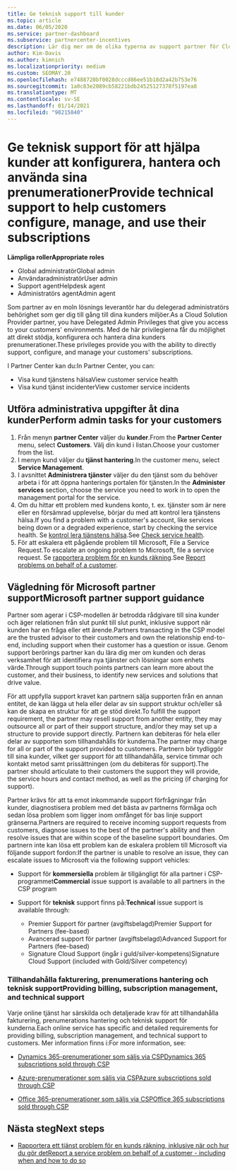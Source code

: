 ```yaml
---
title: Ge teknisk support till kunder
ms.topic: article
ms.date: 06/05/2020
ms.service: partner-dashboard
ms.subservice: partnercenter-incentives
description: Lär dig mer om de olika typerna av support partner för Cloud Solution Provider-leverantörer som kan erbjuda sina kunder.
author: Kim-Davis
ms.author: kimnich
ms.localizationpriority: medium
ms.custom: SEOMAY.20
ms.openlocfilehash: e7488720bf0028dcccd86ee51b18d2a42b753e76
ms.sourcegitcommit: 1a0c83e2089cb58221bdb24525127378f5197ea8
ms.translationtype: MT
ms.contentlocale: sv-SE
ms.lasthandoff: 01/14/2021
ms.locfileid: "98215840"
---
```

# <a name="provide-technical-support-to-help-customers-configure-manage-and-use-their-subscriptions"></a><span data-ttu-id="9129d-103">Ge teknisk support för att hjälpa kunder att konfigurera, hantera och använda sina prenumerationer</span><span class="sxs-lookup"><span data-stu-id="9129d-103">Provide technical support to help customers configure, manage, and use their subscriptions</span></span>


<span data-ttu-id="9129d-104">**Lämpliga roller**</span><span class="sxs-lookup"><span data-stu-id="9129d-104">**Appropriate roles**</span></span>

- <span data-ttu-id="9129d-105">Global administratör</span><span class="sxs-lookup"><span data-stu-id="9129d-105">Global admin</span></span>
- <span data-ttu-id="9129d-106">Användaradministratör</span><span class="sxs-lookup"><span data-stu-id="9129d-106">User admin</span></span>
- <span data-ttu-id="9129d-107">Support agent</span><span class="sxs-lookup"><span data-stu-id="9129d-107">Helpdesk agent</span></span>
- <span data-ttu-id="9129d-108">Administratörs agent</span><span class="sxs-lookup"><span data-stu-id="9129d-108">Admin agent</span></span>

<span data-ttu-id="9129d-109">Som partner av en moln lösnings leverantör har du delegerad administratörs behörighet som ger dig till gång till dina kunders miljöer.</span><span class="sxs-lookup"><span data-stu-id="9129d-109">As a Cloud Solution Provider partner, you have Delegated Admin Privileges that give you access to your customers' environments.</span></span> <span data-ttu-id="9129d-110">Med de här privilegierna får du möjlighet att direkt stödja, konfigurera och hantera dina kunders prenumerationer.</span><span class="sxs-lookup"><span data-stu-id="9129d-110">These privileges provide you with the ability to directly support, configure, and manage your customers' subscriptions.</span></span>

<span data-ttu-id="9129d-111">I Partner Center kan du:</span><span class="sxs-lookup"><span data-stu-id="9129d-111">In Partner Center, you can:</span></span>

- <span data-ttu-id="9129d-112">Visa kund tjänstens hälsa</span><span class="sxs-lookup"><span data-stu-id="9129d-112">View customer service health</span></span>
- <span data-ttu-id="9129d-113">Visa kund tjänst incidenter</span><span class="sxs-lookup"><span data-stu-id="9129d-113">View customer service incidents</span></span>

## <a name="perform-admin-tasks-for-your-customers"></a><span data-ttu-id="9129d-114">Utföra administrativa uppgifter åt dina kunder</span><span class="sxs-lookup"><span data-stu-id="9129d-114">Perform admin tasks for your customers</span></span>

1. <span data-ttu-id="9129d-115">Från menyn **partner Center** väljer du **kunder**.</span><span class="sxs-lookup"><span data-stu-id="9129d-115">From the **Partner Center** menu, select **Customers**.</span></span> <span data-ttu-id="9129d-116">Välj din kund i listan.</span><span class="sxs-lookup"><span data-stu-id="9129d-116">Choose your customer from the list.</span></span>
2. <span data-ttu-id="9129d-117">I menyn kund väljer du **tjänst hantering**.</span><span class="sxs-lookup"><span data-stu-id="9129d-117">In the customer menu, select **Service Management**.</span></span>
3. <span data-ttu-id="9129d-118">I avsnittet **Administrera tjänster** väljer du den tjänst som du behöver arbeta i för att öppna hanterings portalen för tjänsten.</span><span class="sxs-lookup"><span data-stu-id="9129d-118">In the **Administer services** section, choose the service you need to work in to open the management portal for the service.</span></span>
4. <span data-ttu-id="9129d-119">Om du hittar ett problem med kundens konto, t. ex. tjänster som är nere eller en försämrad upplevelse, börjar du med att kontrol lera tjänstens hälsa.</span><span class="sxs-lookup"><span data-stu-id="9129d-119">If you find a problem with a customer's account, like services being down or a degraded experience, start by checking the service health.</span></span> <span data-ttu-id="9129d-120">Se [kontrol lera tjänstens hälsa](check-service-health.md).</span><span class="sxs-lookup"><span data-stu-id="9129d-120">See [Check service health](check-service-health.md).</span></span>
5. <span data-ttu-id="9129d-121">För att eskalera ett pågående problem till Microsoft, File a Service Request.</span><span class="sxs-lookup"><span data-stu-id="9129d-121">To escalate an ongoing problem to Microsoft, file a service request.</span></span> <span data-ttu-id="9129d-122">Se [rapportera problem för en kunds räkning](report-problems-on-behalf-of-a-customer.md).</span><span class="sxs-lookup"><span data-stu-id="9129d-122">See [Report problems on behalf of a customer](report-problems-on-behalf-of-a-customer.md).</span></span>

## <a name="microsoft-partner-support-guidance"></a><span data-ttu-id="9129d-123">Vägledning för Microsoft partner support</span><span class="sxs-lookup"><span data-stu-id="9129d-123">Microsoft partner support guidance</span></span>

<span data-ttu-id="9129d-124">Partner som agerar i CSP-modellen är betrodda rådgivare till sina kunder och äger relationen från slut punkt till slut punkt, inklusive support när kunden har en fråga eller ett ärende.</span><span class="sxs-lookup"><span data-stu-id="9129d-124">Partners transacting in the CSP model are the trusted advisor to their customers and own the relationship end-to-end, including support when their customer has a question or issue.</span></span> <span data-ttu-id="9129d-125">Genom support berörings partner kan du lära dig mer om kunden och deras verksamhet för att identifiera nya tjänster och lösningar som enhets värde.</span><span class="sxs-lookup"><span data-stu-id="9129d-125">Through support touch points partners can learn more about the customer, and their business, to identify new services and solutions that drive value.</span></span>

<span data-ttu-id="9129d-126">För att uppfylla support kravet kan partnern sälja supporten från en annan entitet, de kan lägga ut hela eller delar av sin support struktur och/eller så kan de skapa en struktur för att ge stöd direkt.</span><span class="sxs-lookup"><span data-stu-id="9129d-126">To fulfill the support requirement, the partner may resell support from another entity, they may outsource all or part of their support structure, and/or they may set up a structure to provide support directly.</span></span>  <span data-ttu-id="9129d-127">Partnern kan debiteras för hela eller delar av supporten som tillhandahålls för kunderna.</span><span class="sxs-lookup"><span data-stu-id="9129d-127">The partner may charge for all or part of the support provided to customers.</span></span> <span data-ttu-id="9129d-128">Partnern bör tydliggör till sina kunder, vilket ger support för att tillhandahålla, service timmar och kontakt metod samt prissättningen (om du debiteras för support).</span><span class="sxs-lookup"><span data-stu-id="9129d-128">The partner should articulate to their customers the support they will provide, the service hours and contact method, as well as the pricing (if charging for support).</span></span> 

<span data-ttu-id="9129d-129">Partner krävs för att ta emot inkommande support förfrågningar från kunder, diagnostisera problem med det bästa av partnerns förmåga och sedan lösa problem som ligger inom omfånget för bas linje support gränserna.</span><span class="sxs-lookup"><span data-stu-id="9129d-129">Partners are required to receive incoming support requests from customers, diagnose issues to the best of the partner's ability and then resolve issues that are within scope of the baseline support boundaries.</span></span> <span data-ttu-id="9129d-130">Om partnern inte kan lösa ett problem kan de eskalera problem till Microsoft via följande support fordon:</span><span class="sxs-lookup"><span data-stu-id="9129d-130">If the partner is unable to resolve an issue, they can escalate issues to Microsoft via the following support vehicles:</span></span>

- <span data-ttu-id="9129d-131">Support för **kommersiella** problem är tillgängligt för alla partner i CSP-programmet</span><span class="sxs-lookup"><span data-stu-id="9129d-131">**Commercial** issue support is available to all partners in the CSP program</span></span>

- <span data-ttu-id="9129d-132">Support för **teknisk** support finns på:</span><span class="sxs-lookup"><span data-stu-id="9129d-132">**Technical** issue support is available through:</span></span>

  - <span data-ttu-id="9129d-133">Premier Support för partner (avgiftsbelagd)</span><span class="sxs-lookup"><span data-stu-id="9129d-133">Premier Support for Partners (fee-based)</span></span>
  - <span data-ttu-id="9129d-134">Avancerad support för partner (avgiftsbelagd)</span><span class="sxs-lookup"><span data-stu-id="9129d-134">Advanced Support for Partners (fee-based)</span></span>
  - <span data-ttu-id="9129d-135">Signature Cloud Support (ingår i guld/silver-kompetens)</span><span class="sxs-lookup"><span data-stu-id="9129d-135">Signature Cloud Support (included with Gold/Silver competency)</span></span>

### <a name="providing-billing-subscription-management-and-technical-support"></a><span data-ttu-id="9129d-136">Tillhandahålla fakturering, prenumerations hantering och teknisk support</span><span class="sxs-lookup"><span data-stu-id="9129d-136">Providing billing, subscription management, and technical support</span></span> 

<span data-ttu-id="9129d-137">Varje online tjänst har särskilda och detaljerade krav för att tillhandahålla fakturering, prenumerations hantering och teknisk support för kunderna.</span><span class="sxs-lookup"><span data-stu-id="9129d-137">Each online service has specific and detailed requirements for providing billing, subscription management, and technical support to customers.</span></span> <span data-ttu-id="9129d-138">Mer information finns i:</span><span class="sxs-lookup"><span data-stu-id="9129d-138">For more information, see:</span></span>

- [<span data-ttu-id="9129d-139">Dynamics 365-prenumerationer som säljs via CSP</span><span class="sxs-lookup"><span data-stu-id="9129d-139">Dynamics 365 subscriptions sold through CSP</span></span>](https://www.microsoftpartnercommunity.com/t5/CSP/Microsoft-Partner-Support-Guidance/m-p/5262#M30)

- [<span data-ttu-id="9129d-140">Azure-prenumerationer som säljs via CSP</span><span class="sxs-lookup"><span data-stu-id="9129d-140">Azure subscriptions sold through CSP</span></span>](https://www.microsoftpartnercommunity.com/t5/CSP/Microsoft-Partner-Support-Guidance/m-p/5263#M31)

- [<span data-ttu-id="9129d-141">Office 365-prenumerationer som säljs via CSP</span><span class="sxs-lookup"><span data-stu-id="9129d-141">Office 365 subscriptions sold through CSP</span></span>](https://www.microsoftpartnercommunity.com/t5/CSP/Microsoft-Partner-Support-Guidance/m-p/5264#M32)

## <a name="next-steps"></a><span data-ttu-id="9129d-142">Nästa steg</span><span class="sxs-lookup"><span data-stu-id="9129d-142">Next steps</span></span>

- [<span data-ttu-id="9129d-143">Rapportera ett tjänst problem för en kunds räkning, inklusive när och hur du gör det</span><span class="sxs-lookup"><span data-stu-id="9129d-143">Report a service problem on behalf of a customer - including when and how to do so</span></span>](report-problems-on-behalf-of-a-customer.md)